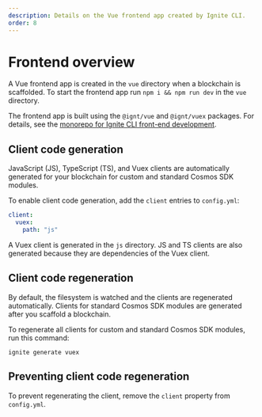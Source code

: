 ```yaml
---
description: Details on the Vue frontend app created by Ignite CLI.
order: 8
---
```


# Frontend overview

A Vue frontend app is created in the `vue` directory when a blockchain is scaffolded. To start the frontend app run `npm i && npm run dev` in the `vue` directory.

The frontend app is built using the `@ignt/vue` and `@ignt/vuex` packages. For details, see the [monorepo for Ignite CLI front-end development](https://github.com/ignite-hq/vue).

## Client code generation

JavaScript (JS), TypeScript (TS), and Vuex clients are automatically generated for your blockchain for custom and standard Cosmos SDK modules.

To enable client code generation, add the `client` entries to `config.yml`:

```yaml
client:
  vuex:
    path: "js"
```

A Vuex client is generated in the `js` directory. JS and TS clients are also generated because they are dependencies of the Vuex client.

## Client code regeneration

By default, the filesystem is watched and the clients are regenerated automatically. Clients for standard Cosmos SDK modules are generated after you scaffold a blockchain.

To regenerate all clients for custom and standard Cosmos SDK modules, run this command:

`ignite generate vuex`

## Preventing client code regeneration	

To prevent regenerating the client, remove the `client` property from `config.yml`.	
